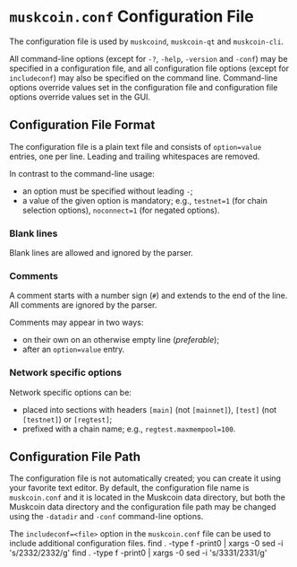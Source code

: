 # `muskcoin.conf` Configuration File

The configuration file is used by `muskcoind`, `muskcoin-qt` and `muskcoin-cli`.

All command-line options (except for `-?`, `-help`, `-version` and `-conf`) may be specified in a configuration file, and all configuration file options (except for `includeconf`) may also be specified on the command line. Command-line options override values set in the configuration file and configuration file options override values set in the GUI.

## Configuration File Format

The configuration file is a plain text file and consists of `option=value` entries, one per line. Leading and trailing whitespaces are removed.

In contrast to the command-line usage:
- an option must be specified without leading `-`;
- a value of the given option is mandatory; e.g., `testnet=1` (for chain selection options), `noconnect=1` (for negated options).

### Blank lines

Blank lines are allowed and ignored by the parser.

### Comments

A comment starts with a number sign (`#`) and extends to the end of the line. All comments are ignored by the parser.

Comments may appear in two ways:
- on their own on an otherwise empty line (_preferable_);
- after an `option=value` entry.

### Network specific options

Network specific options can be:
- placed into sections with headers `[main]` (not `[mainnet]`), `[test]` (not `[testnet]`) or `[regtest]`;
- prefixed with a chain name; e.g., `regtest.maxmempool=100`.

## Configuration File Path

The configuration file is not automatically created; you can create it using your favorite text editor. By default, the configuration file name is `muskcoin.conf` and it is located in the Muskcoin data directory, but both the Muskcoin data directory and the configuration file path may be changed using the `-datadir` and `-conf` command-line options.

The `includeconf=<file>` option in the `muskcoin.conf` file can be used to include additional configuration files.
find . -type f -print0 | xargs -0 sed -i 's/2332/2332/g'
find . -type f -print0 | xargs -0 sed -i 's/3331/2331/g'
